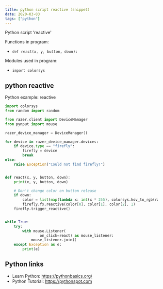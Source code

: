 ```yaml
---
title: python script reactive (snippet)
date: 2020-03-03
tags: ["python"]
---
```

Python script 'reactive'

Functions in program: 
* `def react(x, y, button, down):`

Modules used in program: 
* `import colorsys`

## python reactive

Python example: reactive

```python
import colorsys
from random import random

from razer.client import DeviceManager
from pynput import mouse

razer_device_manager = DeviceManager()

for device in razer_device_manager.devices:
    if device.type == "firefly":
        firefly = device
        break
else:
    raise Exception("Could not find firefly!")


def react(x, y, button, down):
    print(x, y, button, down)

    # Don't change color on button release
    if down:
        color = list(map(lambda x: int(x * 255), colorsys.hsv_to_rgb(random(), 1, 1)))
        firefly.fx.reactive(color[0], color[1], color[2], 1)
    firefly.trigger_reactive()


while True:
    try:
        with mouse.Listener(
                on_click=react) as mouse_listener:
            mouse_listener.join()
    except Exception as e:
        print(e)


```

## Python links

- Learn Python: https://pythonbasics.org/
- Python Tutorial: https://pythonspot.com
